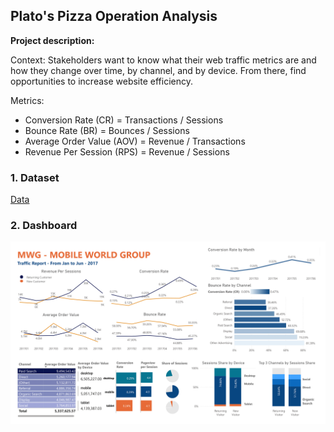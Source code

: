 ##  Plato's Pizza Operation Analysis

**Project description:** 

Context: Stakeholders want to know what their web traffic metrics are and how they change over time, by channel, and by device. From there, find opportunities to increase website efficiency.

Metrics: 
- Conversion Rate (CR) = Transactions / Sessions
- Bounce Rate (BR) = Bounces / Sessions
- Average Order Value (AOV) = Revenue / Transactions
- Revenue Per Session (RPS) = Revenue / Sessions


### 1. Dataset

[Data](https://github.com/thaihiendo190699/thaihiendo190699.github.io/blob/main/MWG-Data-Q%26A.xlsx)

### 2. Dashboard

<img src="https://github.com/thaihiendo190699/thaihiendo190699.github.io/blob/main/MWG-1.png?raw=true"/>


